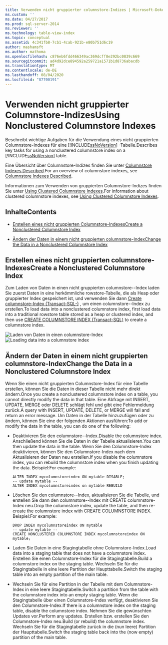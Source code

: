```yaml
---
title: Verwenden nicht gruppierter columnstore-Indizes | Microsoft-Dokumentation
ms.custom: ''
ms.date: 04/27/2017
ms.prod: sql-server-2014
ms.reviewer: ''
ms.technology: table-view-index
ms.topic: conceptual
ms.assetid: 4c341fb8-7cb1-4cab-921b-e80b751d6c19
author: mashamsft
ms.author: mathoma
ms.openlocfilehash: c876eb6fdd466349ac369dcff8e292bc0839c669
ms.sourcegitcommit: ad4d92dce894592a259721a1571b1d8736abacdb
ms.translationtype: MT
ms.contentlocale: de-DE
ms.lasthandoff: 08/04/2020
ms.locfileid: "87700191"
---
```

# <a name="using-nonclustered-columnstore-indexes"></a><span data-ttu-id="56106-102">Verwenden nicht gruppierter Columnstore-Indizes</span><span class="sxs-lookup"><span data-stu-id="56106-102">Using Nonclustered Columnstore Indexes</span></span>
  <span data-ttu-id="56106-103">Beschreibt wichtige Aufgaben für die Verwendung eines nicht gruppierten Columnstore-Indexes für eine [!INCLUDE[ssNoVersion](../includes/ssnoversion-md.md)] -Tabelle.</span><span class="sxs-lookup"><span data-stu-id="56106-103">Describes key tasks for using a nonclustered columnstore index on a [!INCLUDE[ssNoVersion](../includes/ssnoversion-md.md)] table.</span></span>

 <span data-ttu-id="56106-104">Eine Übersicht über Columnstore-Indizes finden Sie unter [Columnstore Indexes Described](../relational-databases/indexes/columnstore-indexes-described.md).</span><span class="sxs-lookup"><span data-stu-id="56106-104">For an overview of columnstore indexes, see [Columnstore Indexes Described](../relational-databases/indexes/columnstore-indexes-described.md).</span></span>

 <span data-ttu-id="56106-105">Informationen zum Verwenden von gruppierten Columnstore-Indizes finden Sie unter [Using Clustered Columnstore Indexes](../relational-databases/indexes/indexes.md).</span><span class="sxs-lookup"><span data-stu-id="56106-105">For information about clustered columnstore indexes, see [Using Clustered Columnstore Indexes](../relational-databases/indexes/indexes.md).</span></span>

## <a name="contents"></a><span data-ttu-id="56106-106">Inhalte</span><span class="sxs-lookup"><span data-stu-id="56106-106">Contents</span></span>

-   [<span data-ttu-id="56106-107">Erstellen eines nicht gruppierten Columnstore-Indexes</span><span class="sxs-lookup"><span data-stu-id="56106-107">Create a Nonclustered Columnstore Index</span></span>](../../2014/database-engine/using-nonclustered-columnstore-indexes.md#load)

-   [<span data-ttu-id="56106-108">Ändern der Daten in einem nicht gruppierten columnstore-Index</span><span class="sxs-lookup"><span data-stu-id="56106-108">Change the Data in a Nonclustered Columnstore Index</span></span>](../../2014/database-engine/using-nonclustered-columnstore-indexes.md#change)

##  <a name="create-a-nonclustered-columnstore-index"></a><a name="load"></a><span data-ttu-id="56106-109">Erstellen eines nicht gruppierten columnstore-Indexes</span><span class="sxs-lookup"><span data-stu-id="56106-109">Create a Nonclustered Columnstore Index</span></span>
 <span data-ttu-id="56106-110">Zum Laden von Daten in einen nicht gruppierten columnstore--Index laden Sie zuerst Daten in eine herkömmliche rowstore-Tabelle, die als Heap oder gruppierter Index gespeichert ist, und verwenden Sie dann [Create columnstore-Index &#40;Transact-SQL-&#41;](/sql/t-sql/statements/create-columnstore-index-transact-sql) , um einen columnstore--Index zu erstellen.</span><span class="sxs-lookup"><span data-stu-id="56106-110">To load data into a nonclustered columnstore index, first load data into a traditional rowstore table stored as a heap or clustered index, and then use [CREATE COLUMNSTORE INDEX &#40;Transact-SQL&#41;](/sql/t-sql/statements/create-columnstore-index-transact-sql) to create a columnstore index.</span></span>

 <span data-ttu-id="56106-111">![Laden von Daten in einen columnstore-Index](../../2014/database-engine/media/sql-server-pdw-columnstore-loadprocess-nonclustered.gif "Laden von Daten in einen columnstore-Index")</span><span class="sxs-lookup"><span data-stu-id="56106-111">![Loading data into a columnstore index](../../2014/database-engine/media/sql-server-pdw-columnstore-loadprocess-nonclustered.gif "Loading data into a columnstore index")</span></span>

##  <a name="change-the-data-in-a-nonclustered-columnstore-index"></a><a name="change"></a><span data-ttu-id="56106-112">Ändern der Daten in einem nicht gruppierten columnstore-Index</span><span class="sxs-lookup"><span data-stu-id="56106-112">Change the Data in a Nonclustered Columnstore Index</span></span>
 <span data-ttu-id="56106-113">Wenn Sie einen nicht gruppierten Columnstore-Index für eine Tabelle erstellen, können Sie die Daten in dieser Tabelle nicht mehr direkt ändern.</span><span class="sxs-lookup"><span data-stu-id="56106-113">Once you create a nonclustered columnstore index on a table, you cannot directly modify the data in that table.</span></span> <span data-ttu-id="56106-114">Eine Abfrage mit INSERT, UPDATE, MERGE oder DELETE schlägt fehl und gibt eine Fehlermeldung zurück.</span><span class="sxs-lookup"><span data-stu-id="56106-114">A query with INSERT, UPDATE, DELETE, or MERGE will fail and return an error message.</span></span> <span data-ttu-id="56106-115">Um Daten in der Tabelle hinzuzufügen oder zu ändern, können Sie eine der folgenden Aktionen ausführen:</span><span class="sxs-lookup"><span data-stu-id="56106-115">To add or modify the data in the table, you can do one of the following:</span></span>

-   <span data-ttu-id="56106-116">Deaktivieren Sie den columnstore--Index.</span><span class="sxs-lookup"><span data-stu-id="56106-116">Disable the columnstore index.</span></span> <span data-ttu-id="56106-117">Anschließend können Sie die Daten in der Tabelle aktualisieren.</span><span class="sxs-lookup"><span data-stu-id="56106-117">You can then update the data in the table.</span></span> <span data-ttu-id="56106-118">Wenn Sie den Columnstore-Index deaktivieren, können Sie den Columnstore-Index nach dem Aktualisieren der Daten neu erstellen.</span><span class="sxs-lookup"><span data-stu-id="56106-118">If you disable the columnstore index, you can rebuild the columnstore index when you finish updating the data.</span></span> <span data-ttu-id="56106-119">Beispiel:</span><span class="sxs-lookup"><span data-stu-id="56106-119">For example:</span></span>

    ```
    ALTER INDEX mycolumnstoreindex ON mytable DISABLE;
    -- update mytable --
    ALTER INDEX mycolumnstoreindex on mytable REBUILD
    ```

-   <span data-ttu-id="56106-120">Löschen Sie den columnstore--Index, aktualisieren Sie die Tabelle, und erstellen Sie dann den columnstore--Index mit CREATE columnstore-Index neu.</span><span class="sxs-lookup"><span data-stu-id="56106-120">Drop the columnstore index, update the table, and then re-create the columnstore index with CREATE COLUMNSTORE INDEX.</span></span> <span data-ttu-id="56106-121">Beispiel:</span><span class="sxs-lookup"><span data-stu-id="56106-121">For example:</span></span>

    ```
    DROP INDEX mycolumnstoreindex ON mytable
    -- update mytable --
    CREATE NONCLUSTERED COLUMNSTORE INDEX mycolumnstoreindex ON mytable;

    ```

-   <span data-ttu-id="56106-122">Laden Sie Daten in eine Stagingtabelle ohne Columnstore-Index.</span><span class="sxs-lookup"><span data-stu-id="56106-122">Load data into a staging table that does not have a columnstore index.</span></span> <span data-ttu-id="56106-123">Erstellen Sie einen Columnstore-Index für die Stagingtabelle.</span><span class="sxs-lookup"><span data-stu-id="56106-123">Build a columnstore index on the staging table.</span></span> <span data-ttu-id="56106-124">Wechseln Sie für die Stagingtabelle in eine leere Partition der Haupttabelle.</span><span class="sxs-lookup"><span data-stu-id="56106-124">Switch the staging table into an empty partition of the main table.</span></span>

-   <span data-ttu-id="56106-125">Wechseln Sie für eine Partition in der Tabelle mit dem Columnstore-Index in eine leere Stagingtabelle.</span><span class="sxs-lookup"><span data-stu-id="56106-125">Switch a partition from the table with the columnstore index into an empty staging table.</span></span> <span data-ttu-id="56106-126">Wenn die Stagingtabelle über einen Columnstore-Index verfügt, deaktivieren Sie den Columnstore-Index.</span><span class="sxs-lookup"><span data-stu-id="56106-126">If there is a columnstore index on the staging table, disable the columnstore index.</span></span> <span data-ttu-id="56106-127">Nehmen Sie die gewünschten Updates vor.</span><span class="sxs-lookup"><span data-stu-id="56106-127">Perform any updates.</span></span> <span data-ttu-id="56106-128">Erstellen bzw. erstellen Sie den Columnstore-Index neu.</span><span class="sxs-lookup"><span data-stu-id="56106-128">Build (or rebuild) the columnstore index.</span></span> <span data-ttu-id="56106-129">Wechseln Sie für die Stagingtabelle zurück in die (nun leere) Partition der Haupttabelle.</span><span class="sxs-lookup"><span data-stu-id="56106-129">Switch the staging table back into the (now empty) partition of the main table.</span></span>




